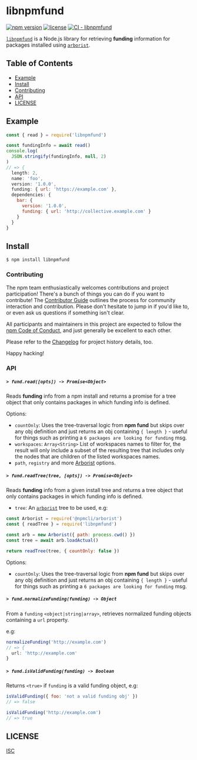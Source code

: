 # libnpmfund

[![npm version](https://img.shields.io/npm/v/libnpmfund.svg)](https://npm.im/libnpmfund)
[![license](https://img.shields.io/npm/l/libnpmfund.svg)](https://npm.im/libnpmfund)
[![CI - libnpmfund](https://github.com/npm/cli/actions/workflows/ci-libnpmfund.yml/badge.svg)](https://github.com/npm/cli/actions/workflows/ci-libnpmfund.yml)

[`libnpmfund`](https://github.com/npm/libnpmfund) is a Node.js library for
retrieving **funding** information for packages installed using
[`arborist`](https://github.com/npm/arborist).

## Table of Contents

* [Example](#example)
* [Install](#install)
* [Contributing](#contributing)
* [API](#api)
* [LICENSE](#license)

## Example

```js
const { read } = require('libnpmfund')

const fundingInfo = await read()
console.log(
  JSON.stringify(fundingInfo, null, 2)
)
// => {
  length: 2,
  name: 'foo',
  version: '1.0.0',
  funding: { url: 'https://example.com' },
  dependencies: {
    bar: {
      version: '1.0.0',
      funding: { url: 'http://collective.example.com' }
    }
  }
}
```

## Install

`$ npm install libnpmfund`

### Contributing

The npm team enthusiastically welcomes contributions and project participation!
There's a bunch of things you can do if you want to contribute! The
[Contributor Guide](https://github.com/npm/cli/blob/latest/CONTRIBUTING.md)
outlines the process for community interaction and contribution. Please don't
hesitate to jump in if you'd like to, or even ask us questions if something
isn't clear.

All participants and maintainers in this project are expected to follow the
[npm Code of Conduct](https://www.npmjs.com/policies/conduct), and just
generally be excellent to each other.

Please refer to the [Changelog](CHANGELOG.md) for project history details, too.

Happy hacking!

### API

##### <a name="fund.read"></a> `> fund.read([opts]) -> Promise<Object>`

Reads **funding** info from a npm install and returns a promise for a
tree object that only contains packages in which funding info is defined.

Options:

- `countOnly`: Uses the tree-traversal logic from **npm fund** but skips over
any obj definition and just returns an obj containing `{ length }` - useful for
things such as printing a `6 packages are looking for funding` msg.
- `workspaces`: `Array<String>` List of workspaces names to filter for,
the result will only include a subset of the resulting tree that includes
only the nodes that are children of the listed workspaces names.
- `path`, `registry` and more [Arborist](https://github.com/npm/arborist/) options.

##### <a name="fund.readTree"></a> `> fund.readTree(tree, [opts]) -> Promise<Object>`

Reads **funding** info from a given install tree and returns a tree object
that only contains packages in which funding info is defined.

- `tree`: An [`arborist`](https://github.com/npm/arborist) tree to be used, e.g:

```js
const Arborist = require('@npmcli/arborist')
const { readTree } = require('libnpmfund')

const arb = new Arborist({ path: process.cwd() })
const tree = await arb.loadActual()

return readTree(tree, { countOnly: false })
```

Options:

- `countOnly`: Uses the tree-traversal logic from **npm fund** but skips over
any obj definition and just returns an obj containing `{ length }` - useful for
things such as printing a `6 packages are looking for funding` msg.

##### <a name="fund.normalizeFunding"></a> `> fund.normalizeFunding(funding) -> Object`

From a `funding` `<object|string|array>`, retrieves normalized funding objects
containing a `url` property.

e.g:

```js
normalizeFunding('http://example.com')
// => {
  url: 'http://example.com'
}
```

##### <a name="fund.isValidFunding"></a> `> fund.isValidFunding(funding) -> Boolean`

Returns `<true>` if `funding` is a valid funding object, e.g:

```js
isValidFunding({ foo: 'not a valid funding obj' })
// => false

isValidFunding('http://example.com')
// => true
```

## LICENSE

[ISC](./LICENSE)
